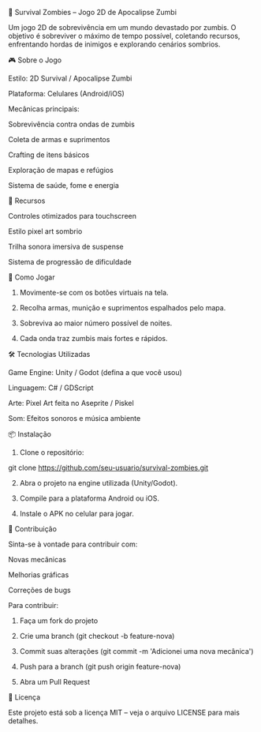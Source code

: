 🧟 Survival Zombies – Jogo 2D de Apocalipse Zumbi

Um jogo 2D de sobrevivência em um mundo devastado por zumbis.
O objetivo é sobreviver o máximo de tempo possível, coletando recursos, enfrentando hordas de inimigos e explorando cenários sombrios.

🎮 Sobre o Jogo

Estilo: 2D Survival / Apocalipse Zumbi

Plataforma: Celulares (Android/iOS)

Mecânicas principais:

Sobrevivência contra ondas de zumbis

Coleta de armas e suprimentos

Crafting de itens básicos

Exploração de mapas e refúgios

Sistema de saúde, fome e energia



📱 Recursos

Controles otimizados para touchscreen

Estilo pixel art sombrio

Trilha sonora imersiva de suspense

Sistema de progressão de dificuldade


🚀 Como Jogar

1. Movimente-se com os botões virtuais na tela.


2. Recolha armas, munição e suprimentos espalhados pelo mapa.


3. Sobreviva ao maior número possível de noites.


4. Cada onda traz zumbis mais fortes e rápidos.



🛠️ Tecnologias Utilizadas

Game Engine: Unity / Godot (defina a que você usou)

Linguagem: C# / GDScript

Arte: Pixel Art feita no Aseprite / Piskel

Som: Efeitos sonoros e música ambiente


📦 Instalação

1. Clone o repositório:

git clone https://github.com/seu-usuario/survival-zombies.git


2. Abra o projeto na engine utilizada (Unity/Godot).


3. Compile para a plataforma Android ou iOS.


4. Instale o APK no celular para jogar.



🤝 Contribuição

Sinta-se à vontade para contribuir com:

Novas mecânicas

Melhorias gráficas

Correções de bugs


Para contribuir:

1. Faça um fork do projeto


2. Crie uma branch (git checkout -b feature-nova)


3. Commit suas alterações (git commit -m 'Adicionei uma nova mecânica')


4. Push para a branch (git push origin feature-nova)


5. Abra um Pull Request



📄 Licença

Este projeto está sob a licença MIT – veja o arquivo LICENSE para mais detalhes.
